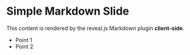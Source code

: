 # Simple Markdown Slide

This content is rendered by the reveal.js Markdown plugin **client-side**.

- Point 1
- Point 2
